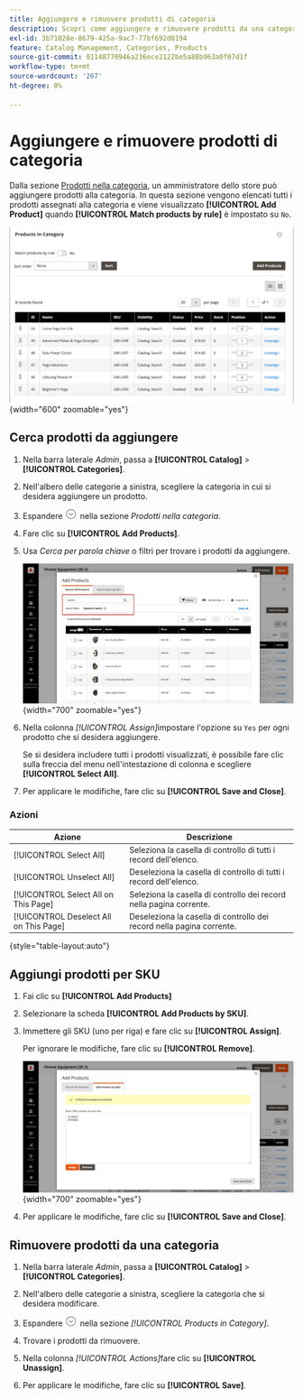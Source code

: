 ```yaml
---
title: Aggiungere e rimuovere prodotti di categoria
description: Scopri come aggiungere e rimuovere prodotti da una categoria.
exl-id: 3b71028e-8679-425a-9ac7-77bf692d0194
feature: Catalog Management, Categories, Products
source-git-commit: 01148770946a236ece2122be5a88b963a0f07d1f
workflow-type: tm+mt
source-wordcount: '267'
ht-degree: 0%

---
```


# Aggiungere e rimuovere prodotti di categoria

Dalla sezione [Prodotti nella categoria](categories-product-assignments.md), un amministratore dello store può aggiungere prodotti alla categoria. In questa sezione vengono elencati tutti i prodotti assegnati alla categoria e viene visualizzato **[!UICONTROL Add Product]** quando **[!UICONTROL Match products by rule]** è impostato su `No`.

![Prodotti nella sezione Categoria](./assets/category-products-in-category.png){width="600" zoomable="yes"}

## Cerca prodotti da aggiungere

1. Nella barra laterale _Admin_, passa a **[!UICONTROL Catalog]** > **[!UICONTROL Categories]**.

1. Nell&#39;albero delle categorie a sinistra, scegliere la categoria in cui si desidera aggiungere un prodotto.

1. Espandere ![Selettore di espansione](../assets/icon-display-expand.png) nella sezione _Prodotti nella categoria_.

1. Fare clic su **[!UICONTROL Add Products]**.

1. Usa _Cerca per parola chiave_ o filtri per trovare i prodotti da aggiungere.

   ![Cerca in tutti i prodotti](./assets/search-all-product.png){width="700" zoomable="yes"}

1. Nella colonna _[!UICONTROL Assign]_&#x200B;impostare l&#39;opzione su `Yes` per ogni prodotto che si desidera aggiungere.

   Se si desidera includere tutti i prodotti visualizzati, è possibile fare clic sulla freccia del menu nell&#39;intestazione di colonna e scegliere **[!UICONTROL Select All]**.

1. Per applicare le modifiche, fare clic su **[!UICONTROL Save and Close]**.

### Azioni

| Azione | Descrizione |
|--- |--- |
| [!UICONTROL Select All] | Seleziona la casella di controllo di tutti i record dell&#39;elenco. |
| [!UICONTROL Unselect All] | Deseleziona la casella di controllo di tutti i record dell&#39;elenco. |
| [!UICONTROL Select All on This Page] | Seleziona la casella di controllo dei record nella pagina corrente. |
| [!UICONTROL Deselect All on This Page] | Deseleziona la casella di controllo dei record nella pagina corrente. |

{style="table-layout:auto"}

## Aggiungi prodotti per SKU

1. Fai clic su **[!UICONTROL Add Products]**

1. Selezionare la scheda **[!UICONTROL Add Products by SKU]**.

1. Immettere gli SKU (uno per riga) e fare clic su **[!UICONTROL Assign]**.

   Per ignorare le modifiche, fare clic su **[!UICONTROL Remove]**.

   ![Aggiungi prodotti per scheda SKU](./assets/add-product-by-sku.png){width="700" zoomable="yes"}

1. Per applicare le modifiche, fare clic su **[!UICONTROL Save and Close]**.

## Rimuovere prodotti da una categoria

1. Nella barra laterale _Admin_, passa a **[!UICONTROL Catalog]** > **[!UICONTROL Categories]**.

1. Nell&#39;albero delle categorie a sinistra, scegliere la categoria che si desidera modificare.

1. Espandere ![Il selettore di espansione](../assets/icon-display-expand.png) nella sezione _[!UICONTROL Products in Category]_.

1. Trovare i prodotti da rimuovere.

1. Nella colonna _[!UICONTROL Actions]_&#x200B;fare clic su **[!UICONTROL Unassign]**.

1. Per applicare le modifiche, fare clic su **[!UICONTROL Save]**.
